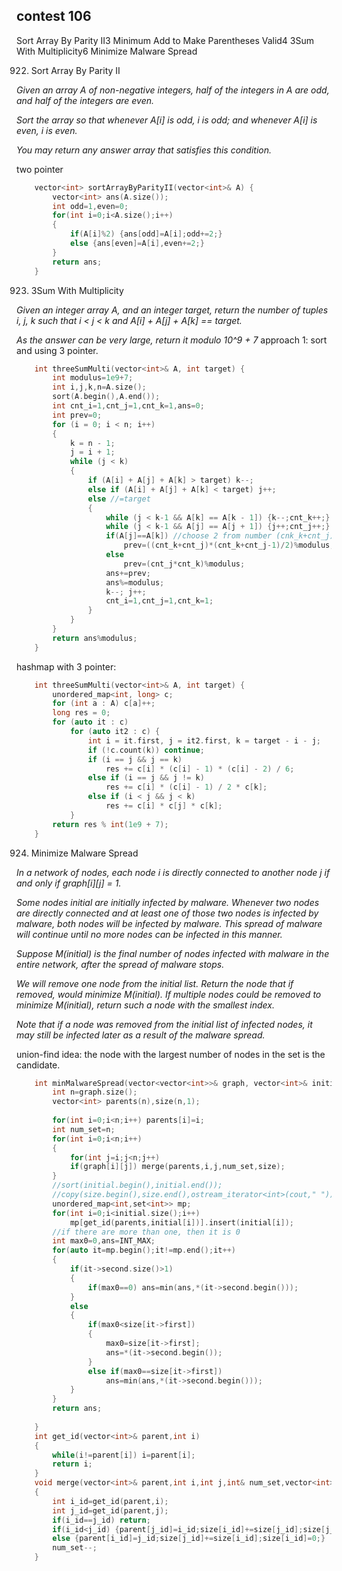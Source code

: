 ## contest 106

Sort Array By Parity II3
Minimum Add to Make Parentheses Valid4
3Sum With Multiplicity6
Minimize Malware Spread

922. Sort Array By Parity II
<em>
Given an array A of non-negative integers, half of the integers in A are odd, and half of the integers are even.

Sort the array so that whenever A[i] is odd, i is odd; and whenever A[i] is even, i is even.

You may return any answer array that satisfies this condition.
</em>

two pointer

```cpp
    vector<int> sortArrayByParityII(vector<int>& A) {
        vector<int> ans(A.size());
        int odd=1,even=0;
        for(int i=0;i<A.size();i++)
        {
            if(A[i]%2) {ans[odd]=A[i];odd+=2;}
            else {ans[even]=A[i],even+=2;}
        }
        return ans;
    }
```

923. 3Sum With Multiplicity
<em>
Given an integer array A, and an integer target, return the number of tuples i, j, k  such that i < j < k and A[i] + A[j] + A[k] == target.

As the answer can be very large, return it modulo 10^9 + 7
</em>
approach 1: sort and using 3 pointer.
```cpp
    int threeSumMulti(vector<int>& A, int target) {
        int modulus=1e9+7;
        int i,j,k,n=A.size();
        sort(A.begin(),A.end());
        int cnt_i=1,cnt_j=1,cnt_k=1,ans=0;
        int prev=0;
        for (i = 0; i < n; i++)
        {
            k = n - 1;
            j = i + 1;
            while (j < k)
            {
                if (A[i] + A[j] + A[k] > target) k--;
                else if (A[i] + A[j] + A[k] < target) j++;
                else //=target
                {
                    while (j < k-1 && A[k] == A[k - 1]) {k--;cnt_k++;}
                    while (j < k-1 && A[j] == A[j + 1]) {j++;cnt_j++;}
                    if(A[j]==A[k]) //choose 2 from number (cnk_k+cnt_j)
                        prev=((cnt_k+cnt_j)*(cnt_k+cnt_j-1)/2)%modulus;
                    else
                        prev=(cnt_j*cnt_k)%modulus;
                    ans+=prev;
                    ans%=modulus;
                    k--; j++;
                    cnt_i=1,cnt_j=1,cnt_k=1;
                }
            }
        }
        return ans%modulus;
    }
```

hashmap with 3 pointer:

```cpp
    int threeSumMulti(vector<int>& A, int target) {
        unordered_map<int, long> c;
        for (int a : A) c[a]++;
        long res = 0;
        for (auto it : c)
            for (auto it2 : c) {
                int i = it.first, j = it2.first, k = target - i - j;
                if (!c.count(k)) continue;
                if (i == j && j == k)
                    res += c[i] * (c[i] - 1) * (c[i] - 2) / 6;
                else if (i == j && j != k)
                    res += c[i] * (c[i] - 1) / 2 * c[k];
                else if (i < j && j < k)
                    res += c[i] * c[j] * c[k];
            }
        return res % int(1e9 + 7);
    }
```


924. Minimize Malware Spread

<em>
In a network of nodes, each node i is directly connected to another node j if and only if graph[i][j] = 1.

Some nodes initial are initially infected by malware.  Whenever two nodes are directly connected and at least one of those two nodes is infected by malware, both nodes will be infected by malware.  This spread of malware will continue until no more nodes can be infected in this manner.

Suppose M(initial) is the final number of nodes infected with malware in the entire network, after the spread of malware stops.

We will remove one node from the initial list.  Return the node that if removed, would minimize M(initial).  If multiple nodes could be removed to minimize M(initial), return such a node with the smallest index.

Note that if a node was removed from the initial list of infected nodes, it may still be infected later as a result of the malware spread.
</em>

union-find
idea: the node with the largest number of nodes in the set is the candidate.

```cpp
    int minMalwareSpread(vector<vector<int>>& graph, vector<int>& initial) {
        int n=graph.size();
        vector<int> parents(n),size(n,1);
        
        for(int i=0;i<n;i++) parents[i]=i;
        int num_set=n;
        for(int i=0;i<n;i++)
        {
            for(int j=i;j<n;j++)
            if(graph[i][j]) merge(parents,i,j,num_set,size);
        }
        //sort(initial.begin(),initial.end());
        //copy(size.begin(),size.end(),ostream_iterator<int>(cout," "));
        unordered_map<int,set<int>> mp;
        for(int i=0;i<initial.size();i++)
            mp[get_id(parents,initial[i])].insert(initial[i]);
        //if there are more than one, then it is 0
        int max0=0,ans=INT_MAX;
        for(auto it=mp.begin();it!=mp.end();it++)
        {
            if(it->second.size()>1) 
            {
                if(max0==0) ans=min(ans,*(it->second.begin()));
            }
            else
            {
                if(max0<size[it->first])
                {
                    max0=size[it->first];
                    ans=*(it->second.begin());
                }
                else if(max0==size[it->first])
                    ans=min(ans,*(it->second.begin()));
            }
        }
        return ans;
        
    }
    int get_id(vector<int>& parent,int i)
    {
        while(i!=parent[i]) i=parent[i];
        return i;
    }
    void merge(vector<int>& parent,int i,int j,int& num_set,vector<int>& size)
    {
        int i_id=get_id(parent,i);
        int j_id=get_id(parent,j);
        if(i_id==j_id) return;
        if(i_id<j_id) {parent[j_id]=i_id;size[i_id]+=size[j_id];size[j_id]=0;}
        else {parent[i_id]=j_id;size[j_id]+=size[i_id];size[i_id]=0;}
        num_set--;
    }    
```
	
	

